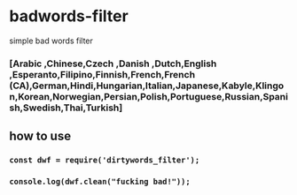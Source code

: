 # badwords-filter
simple bad words filter 

### [Arabic ,Chinese,Czech ,Danish ,Dutch,English ,Esperanto,Filipino,Finnish,French,French (CA),German,Hindi,Hungarian,Italian,Japanese,Kabyle,Klingon,Korean,Norwegian,Persian,Polish,Portuguese,Russian,Spanish,Swedish,Thai,Turkish]


## how to use 
### ``` const dwf = require('dirtywords_filter'); ```
### ``` console.log(dwf.clean("fucking bad!")); ```